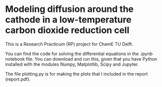 # Modeling diffusion around the cathode in a low-temperature carbon dioxide reduction cell
This is a Research Practicum (RP) project for ChemE TU Delft.

You can find the code for solving the differential equations in the .ipynb notebook file.
You can download and run this, given that you have Python installed with the modules
Numpy, Matplotlib, Scipy and Jupyter.

The file plotting.py is for making the plots that I included in the report (report.pdf).
